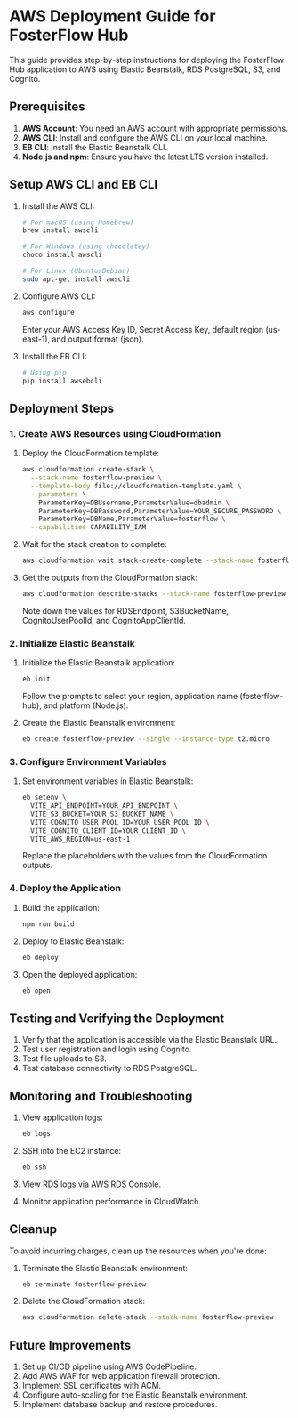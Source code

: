 # AWS Deployment Guide for FosterFlow Hub

This guide provides step-by-step instructions for deploying the FosterFlow Hub application to AWS using Elastic Beanstalk, RDS PostgreSQL, S3, and Cognito.

## Prerequisites

1. **AWS Account**: You need an AWS account with appropriate permissions.
2. **AWS CLI**: Install and configure the AWS CLI on your local machine.
3. **EB CLI**: Install the Elastic Beanstalk CLI.
4. **Node.js and npm**: Ensure you have the latest LTS version installed.

## Setup AWS CLI and EB CLI

1. Install the AWS CLI:
   ```bash
   # For macOS (using Homebrew)
   brew install awscli

   # For Windows (using chocolatey)
   choco install awscli

   # For Linux (Ubuntu/Debian)
   sudo apt-get install awscli
   ```

2. Configure AWS CLI:
   ```bash
   aws configure
   ```
   Enter your AWS Access Key ID, Secret Access Key, default region (us-east-1), and output format (json).

3. Install the EB CLI:
   ```bash
   # Using pip
   pip install awsebcli
   ```

## Deployment Steps

### 1. Create AWS Resources using CloudFormation

1. Deploy the CloudFormation template:
   ```bash
   aws cloudformation create-stack \
     --stack-name fosterflow-preview \
     --template-body file://cloudformation-template.yaml \
     --parameters \
       ParameterKey=DBUsername,ParameterValue=dbadmin \
       ParameterKey=DBPassword,ParameterValue=YOUR_SECURE_PASSWORD \
       ParameterKey=DBName,ParameterValue=fosterflow \
     --capabilities CAPABILITY_IAM
   ```

2. Wait for the stack creation to complete:
   ```bash
   aws cloudformation wait stack-create-complete --stack-name fosterflow-preview
   ```

3. Get the outputs from the CloudFormation stack:
   ```bash
   aws cloudformation describe-stacks --stack-name fosterflow-preview --query "Stacks[0].Outputs"
   ```
   Note down the values for RDSEndpoint, S3BucketName, CognitoUserPoolId, and CognitoAppClientId.

### 2. Initialize Elastic Beanstalk

1. Initialize the Elastic Beanstalk application:
   ```bash
   eb init
   ```
   Follow the prompts to select your region, application name (fosterflow-hub), and platform (Node.js).

2. Create the Elastic Beanstalk environment:
   ```bash
   eb create fosterflow-preview --single --instance-type t2.micro
   ```

### 3. Configure Environment Variables

1. Set environment variables in Elastic Beanstalk:
   ```bash
   eb setenv \
     VITE_API_ENDPOINT=YOUR_API_ENDPOINT \
     VITE_S3_BUCKET=YOUR_S3_BUCKET_NAME \
     VITE_COGNITO_USER_POOL_ID=YOUR_USER_POOL_ID \
     VITE_COGNITO_CLIENT_ID=YOUR_CLIENT_ID \
     VITE_AWS_REGION=us-east-1
   ```
   Replace the placeholders with the values from the CloudFormation outputs.

### 4. Deploy the Application

1. Build the application:
   ```bash
   npm run build
   ```

2. Deploy to Elastic Beanstalk:
   ```bash
   eb deploy
   ```

3. Open the deployed application:
   ```bash
   eb open
   ```

## Testing and Verifying the Deployment

1. Verify that the application is accessible via the Elastic Beanstalk URL.
2. Test user registration and login using Cognito.
3. Test file uploads to S3.
4. Test database connectivity to RDS PostgreSQL.

## Monitoring and Troubleshooting

1. View application logs:
   ```bash
   eb logs
   ```

2. SSH into the EC2 instance:
   ```bash
   eb ssh
   ```

3. View RDS logs via AWS RDS Console.

4. Monitor application performance in CloudWatch.

## Cleanup

To avoid incurring charges, clean up the resources when you're done:

1. Terminate the Elastic Beanstalk environment:
   ```bash
   eb terminate fosterflow-preview
   ```

2. Delete the CloudFormation stack:
   ```bash
   aws cloudformation delete-stack --stack-name fosterflow-preview
   ```

## Future Improvements

1. Set up CI/CD pipeline using AWS CodePipeline.
2. Add AWS WAF for web application firewall protection.
3. Implement SSL certificates with ACM.
4. Configure auto-scaling for the Elastic Beanstalk environment.
5. Implement database backup and restore procedures. 
